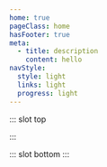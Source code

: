 ```yaml
---
home: true
pageClass: home
hasFooter: true
meta:
  - title: description
    content: hello
navStyle:
  style: light
  links: light
  progress: light
---
```


::: slot top
<!-- <HomeDeco/> -->
<Home/>
:::

::: slot bottom
:::
